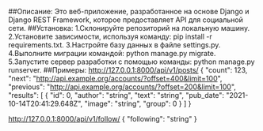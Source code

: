 ##Описание:
    Это веб-приложение, разработанное на основе Django и Django REST Framework, которое предоставляет API для социальной сети.
##Установка:
    1.Склонируйте репозиторий на локальную машину.
    2.Установите зависимости, используя команду: pip install -r requirements.txt.
    3.Настройте базу данных в файле settings.py.
    4.Выполните миграции командой: python manage.py migrate.
    5.Запустите сервер разработки с помощью команды: python manage.py runserver.
##Примеры:
http://127.0.0.1:8000/api/v1/posts/
{
  "count": 123,
  "next": "http://api.example.org/accounts/?offset=400&limit=100",
  "previous": "http://api.example.org/accounts/?offset=200&limit=100",
  "results": [
    {
      "id": 0,
      "author": "string",
      "text": "string",
      "pub_date": "2021-10-14T20:41:29.648Z",
      "image": "string",
      "group": 0 
    }
  ]
}

http://127.0.0.1:8000/api/v1/follow/
{
  "following": "string"
}
